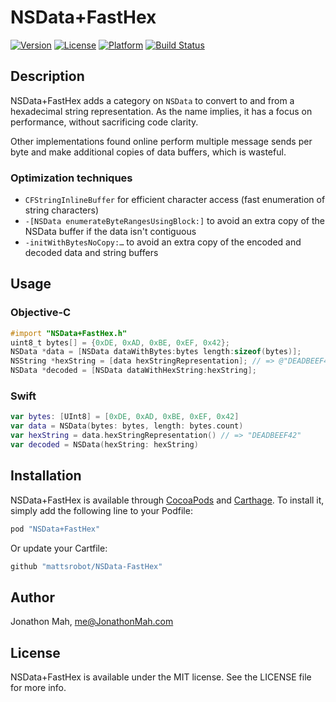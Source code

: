 # NSData+FastHex

[![Version](https://img.shields.io/cocoapods/v/NSData-FastHex.svg?style=flat)](http://cocoapods.org/pods/NSData-FastHex)
[![License](https://img.shields.io/cocoapods/l/NSData-FastHex.svg?style=flat)](http://cocoapods.org/pods/NSData-FastHex)
[![Platform](https://img.shields.io/cocoapods/p/NSData-FastHex.svg?style=flat)](http://cocoapods.org/pods/NSData-FastHex)
[![Build Status](https://travis-ci.org/mattsrobot/NSData-FastHex.svg?branch=master)](https://travis-ci.org/mattsrobot/NSData-FastHex)

## Description

NSData+FastHex adds a category on `NSData` to convert to and from a hexadecimal
string representation. As the name implies, it has a focus on performance,
without sacrificing code clarity.

Other implementations found online perform multiple message sends per byte and
make additional copies of data buffers, which is wasteful.

### Optimization techniques

* `CFStringInlineBuffer` for efficient character access (fast enumeration of
  string characters)
* `-[NSData enumerateByteRangesUsingBlock:]` to avoid an extra copy of the
  NSData buffer if the data isn't contiguous
* `-initWithBytesNoCopy:…` to avoid an extra copy of the encoded and decoded
  data and string buffers

## Usage

### Objective-C

```objective-c
#import "NSData+FastHex.h"
uint8_t bytes[] = {0xDE, 0xAD, 0xBE, 0xEF, 0x42};
NSData *data = [NSData dataWithBytes:bytes length:sizeof(bytes)];
NSString *hexString = [data hexStringRepresentation]; // => @"DEADBEEF42"
NSData *decoded = [NSData dataWithHexString:hexString];
```

### Swift

```swift
var bytes: [UInt8] = [0xDE, 0xAD, 0xBE, 0xEF, 0x42]
var data = NSData(bytes: bytes, length: bytes.count)
var hexString = data.hexStringRepresentation() // => "DEADBEEF42"
var decoded = NSData(hexString: hexString)
```

## Installation

NSData+FastHex is available through [CocoaPods](http://cocoapods.org) and [Carthage](https://github.com/Carthage/Carthage). To install
it, simply add the following line to your Podfile:

```ruby
pod "NSData+FastHex"
```

Or update your Cartfile:

```ruby
github "mattsrobot/NSData-FastHex"
```

## Author

Jonathon Mah, me@JonathonMah.com

## License

NSData+FastHex is available under the MIT license. See the LICENSE file for more info.
